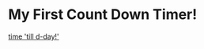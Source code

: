 # My First Count Down Timer!

[time 'till d-day!'](http://koreahaos.github.io/hello_countdown_timer)